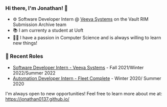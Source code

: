 ### Hi there, I'm Jonathan! 👋

- ⚙️ Software Developer Intern @ [Veeva Systems](https://www.veeva.com/) on the Vault RIM Submission Archive team
- 📚 I am currenty a student at Uoft
- 👨‍🏫 I have a passion in Computer Science and is always willing to learn new things!


### 📝 Recent Roles

* [Software Developer Intern - Veeva Systems](https://www.veeva.com/) - Fall 2021/Winter 2022/Summer 2022
* [Automation Developer Intern - Fleet Complete](https://www.fleetcomplete.com/) - Winter 2020/ Summer 2020


I'm always open to new opportunities! Feel free to learn more about me at: https://jonathan0137.github.io/